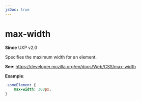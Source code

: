 ```yaml
---
jsDoc: true
---
```

# max-width

**Since** UXP v2.0

Specifies the maximum width for an element.

**See**: https://developer.mozilla.org/en/docs/Web/CSS/max-width

**Example**:

```css
.someElement {
    max-width: 300px;
}
```
